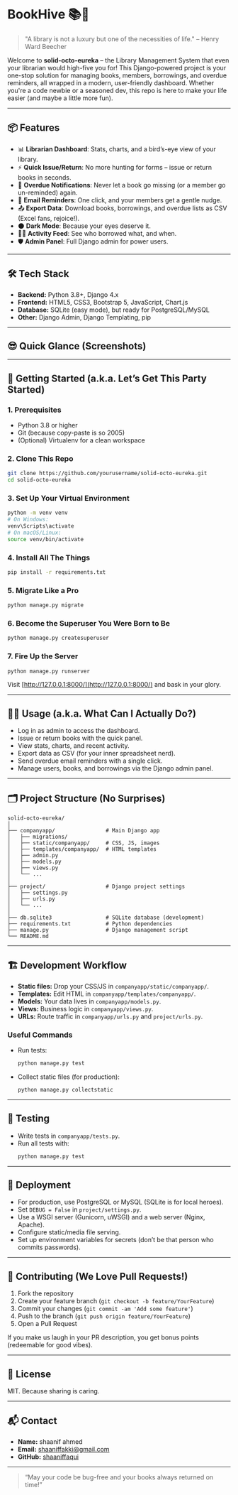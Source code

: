 # BookHive 📚🚀

> "A library is not a luxury but one of the necessities of life." – Henry Ward Beecher

Welcome to **solid-octo-eureka** – the Library Management System that even your librarian would high-five you for! This Django-powered project is your one-stop solution for managing books, members, borrowings, and overdue reminders, all wrapped in a modern, user-friendly dashboard. Whether you're a code newbie or a seasoned dev, this repo is here to make your life easier (and maybe a little more fun).

---

## 📦 Features

- 📊 **Librarian Dashboard**: Stats, charts, and a bird’s-eye view of your library.
- ⚡ **Quick Issue/Return**: No more hunting for forms – issue or return books in seconds.
- 🔔 **Overdue Notifications**: Never let a book go missing (or a member go un-reminded) again.
- 📧 **Email Reminders**: One click, and your members get a gentle nudge.
- 📤 **Export Data**: Download books, borrowings, and overdue lists as CSV (Excel fans, rejoice!).
- 🌑 **Dark Mode**: Because your eyes deserve it.
- 🕵️‍♂️ **Activity Feed**: See who borrowed what, and when.
- 🛡️ **Admin Panel**: Full Django admin for power users.

---

## 🛠️ Tech Stack

- **Backend:** Python 3.8+, Django 4.x
- **Frontend:** HTML5, CSS3, Bootstrap 5, JavaScript, Chart.js
- **Database:** SQLite (easy mode), but ready for PostgreSQL/MySQL
- **Other:** Django Admin, Django Templating, pip

---

## 😎 Quick Glance (Screenshots)

<!-- Add your screenshots here! -->
<!-- ![Dashboard Screenshot](screenshots/dashboard.png) -->

---

## 🚀 Getting Started (a.k.a. Let’s Get This Party Started)

### 1. Prerequisites
- Python 3.8 or higher
- Git (because copy-paste is so 2005)
- (Optional) Virtualenv for a clean workspace

### 2. Clone This Repo
```sh
git clone https://github.com/yourusername/solid-octo-eureka.git
cd solid-octo-eureka
```

### 3. Set Up Your Virtual Environment
```sh
python -m venv venv
# On Windows:
venv\Scripts\activate
# On macOS/Linux:
source venv/bin/activate
```

### 4. Install All The Things
```sh
pip install -r requirements.txt
```

### 5. Migrate Like a Pro
```sh
python manage.py migrate
```

### 6. Become the Superuser You Were Born to Be
```sh
python manage.py createsuperuser
```

### 7. Fire Up the Server
```sh
python manage.py runserver
```
Visit [http://127.0.0.1:8000/](http://127.0.0.1:8000/) and bask in your glory.

---

## 🧑‍💻 Usage (a.k.a. What Can I Actually Do?)
- Log in as admin to access the dashboard.
- Issue or return books with the quick panel.
- View stats, charts, and recent activity.
- Export data as CSV (for your inner spreadsheet nerd).
- Send overdue email reminders with a single click.
- Manage users, books, and borrowings via the Django admin panel.

---

## 🗂️ Project Structure (No Surprises)
```
solid-octo-eureka/
│
├── companyapp/                # Main Django app
│   ├── migrations/
│   ├── static/companyapp/     # CSS, JS, images
│   ├── templates/companyapp/  # HTML templates
│   ├── admin.py
│   ├── models.py
│   ├── views.py
│   └── ...
│
├── project/                   # Django project settings
│   ├── settings.py
│   ├── urls.py
│   └── ...
│
├── db.sqlite3                 # SQLite database (development)
├── requirements.txt           # Python dependencies
├── manage.py                  # Django management script
└── README.md
```

---

## 🏗️ Development Workflow
- **Static files:** Drop your CSS/JS in `companyapp/static/companyapp/`.
- **Templates:** Edit HTML in `companyapp/templates/companyapp/`.
- **Models:** Your data lives in `companyapp/models.py`.
- **Views:** Business logic in `companyapp/views.py`.
- **URLs:** Route traffic in `companyapp/urls.py` and `project/urls.py`.

### Useful Commands
- Run tests:
  ```sh
  python manage.py test
  ```
- Collect static files (for production):
  ```sh
  python manage.py collectstatic
  ```

---

## 🧪 Testing
- Write tests in `companyapp/tests.py`.
- Run all tests with:
  ```sh
  python manage.py test
  ```

---

## 🚢 Deployment
- For production, use PostgreSQL or MySQL (SQLite is for local heroes).
- Set `DEBUG = False` in `project/settings.py`.
- Use a WSGI server (Gunicorn, uWSGI) and a web server (Nginx, Apache).
- Configure static/media file serving.
- Set up environment variables for secrets (don’t be that person who commits passwords).

---

## 🤝 Contributing (We Love Pull Requests!)
1. Fork the repository
2. Create your feature branch (`git checkout -b feature/YourFeature`)
3. Commit your changes (`git commit -am 'Add some feature'`)
4. Push to the branch (`git push origin feature/YourFeature`)
5. Open a Pull Request

If you make us laugh in your PR description, you get bonus points (redeemable for good vibes).

---

## 📜 License
MIT. Because sharing is caring.

---

## 📬 Contact
- **Name:** shaanif ahmed
- **Email:** shaaniffakki@gmail.com
- **GitHub:** [shaaniffaqui](https://github.com/shaaniffaqui)

---

> “May your code be bug-free and your books always returned on time!”
